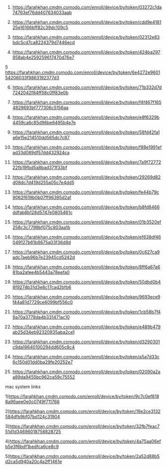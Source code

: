 1) https://farahkhan.cmdm.comodo.com/enroll/device/by/token/03272c1da74763ef76dd407634033aab

2) https://farahkhan.cmdm.comodo.com/enroll/device/by/token/cdd9e418125e16166bff82c39dc109c5

3) https://farahkhan.cmdm.comodo.com/enroll/device/by/token/02312e83bdc5cd7ca8224379d7446ecd

4) https://farahkhan.cmdm.comodo.com/enroll/device/by/token/424ba297958ab4e259259617470d76e7

5 https://farahkhan.cmdm.comodo.com/enroll/device/by/token/6e4272e960154206033f9863192377d3

6) https://farahkhan.cmdm.comodo.com/enroll/device/by/token/71b332d7d7242042f84ff58c0ff83e0b

7) https://farahkhan.cmdm.comodo.com/enroll/device/by/token/f4f467f1654829693bf777306c5156aa

8) https://farahkhan.cmdm.comodo.com/enroll/device/by/token/e8f6329b4459ca6c85d96be6495b4e7e

9) https://farahkhan.cmdm.comodo.com/enroll/device/by/token/58fd42fa1a6e15e214510dd565dc7c87

10) https://farahkhan.cmdm.comodo.com/enroll/device/by/token/f88e1991efad33d089df57dd432924ca

11) https://farahkhan.cmdm.comodo.com/enroll/device/by/token/7a9f7277222fb19fbd5a8bad371f33bf

12) https://farahkhan.cmdm.comodo.com/enroll/device/by/token/29269d82d08dc7d419d255a05c7e4dd5

13) https://farahkhan.cmdm.comodo.com/enroll/device/by/token/fe44b79c9062f619b0b07ff96395d2af

14) https://farahkhan.cmdm.comodo.com/enroll/device/by/token/b8fd8466ddfab8b128d5747e0805461c

15) https://farahkhan.cmdm.comodo.com/enroll/device/by/token/01b3520ef258c3c7799bf075c803aa1b

16) https://farahkhan.cmdm.comodo.com/enroll/device/by/token/ef638df46049127b61b8675a03f36d8d

17) https://farahkhan.cmdm.comodo.com/enroll/device/by/token/0c627ca9adc7aeb96b7e23945cd5242d

18) https://farahkhan.cmdm.comodo.com/enroll/device/by/token/8ff6a67a681ba2afee4b5443a78eefa0

19) https://farahkhan.cmdm.comodo.com/enroll/device/by/token/50dbd0b48f9274b31d3e8c17cad2bfb6

20) https://farahkhan.cmdm.comodo.com/enroll/device/by/token/9693ece9f44a81d7729ce6099bf556c0

21) https://farahkhan.cmdm.comodo.com/enroll/device/by/token/1cb58b7f49a70a3778da4b331471ac10

22) https://farahkhan.cmdm.comodo.com/enroll/device/by/token/e489b479ab25d34eb92320935aba2ce1

23) https://farahkhan.cmdm.comodo.com/enroll/device/by/token/d3290301c9da19640100294dd605c8c4

24) https://farahkhan.cmdm.comodo.com/enroll/device/by/token/a5a7d33c6c150d01dd0ba29fe20252e7

25) https://farahkhan.cmdm.comodo.com/enroll/device/by/token/02090a2aa89da9455bc962ca59c75552

mac system links 

1)https://farahkhan.cmdm.comodo.com/enroll/device/by/token/9c7c0ef8188a96aee0e0c0749f711766

2)https://farahkhan.cmdm.comodo.com/enroll/device/by/token/19e2ce3132584dfb9bf07bd124c31904

3)https://farahkhan.cmdm.comodo.com/enroll/device/by/token/32fb7feac751d1d34696018758828725

4)https://farahkhan.cmdm.comodo.com/enroll/device/by/token/4a75aa06efb5e3f6bdf1bedfca6ce8c9

5)https://farahkhan.cmdm.comodo.com/enroll/device/by/token/2a52d88b5d2ca5d940a20c4a2ff1461e


